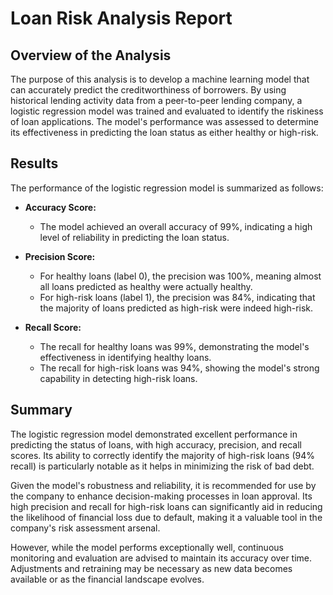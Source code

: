 # Loan Risk Analysis Report

## Overview of the Analysis

The purpose of this analysis is to develop a machine learning model that can accurately predict the creditworthiness of borrowers. By using historical lending activity data from a peer-to-peer lending company, a logistic regression model was trained and evaluated to identify the riskiness of loan applications. The model's performance was assessed to determine its effectiveness in predicting the loan status as either healthy or high-risk.

## Results

The performance of the logistic regression model is summarized as follows:

- **Accuracy Score:**
  - The model achieved an overall accuracy of 99%, indicating a high level of reliability in predicting the loan status.

- **Precision Score:**
  - For healthy loans (label 0), the precision was 100%, meaning almost all loans predicted as healthy were actually healthy.
  - For high-risk loans (label 1), the precision was 84%, indicating that the majority of loans predicted as high-risk were indeed high-risk.

- **Recall Score:**
  - The recall for healthy loans was 99%, demonstrating the model's effectiveness in identifying healthy loans.
  - The recall for high-risk loans was 94%, showing the model's strong capability in detecting high-risk loans.

## Summary

The logistic regression model demonstrated excellent performance in predicting the status of loans, with high accuracy, precision, and recall scores. Its ability to correctly identify the majority of high-risk loans (94% recall) is particularly notable as it helps in minimizing the risk of bad debt. 

Given the model's robustness and reliability, it is recommended for use by the company to enhance decision-making processes in loan approval. Its high precision and recall for high-risk loans can significantly aid in reducing the likelihood of financial loss due to default, making it a valuable tool in the company's risk assessment arsenal.

However, while the model performs exceptionally well, continuous monitoring and evaluation are advised to maintain its accuracy over time. Adjustments and retraining may be necessary as new data becomes available or as the financial landscape evolves.
